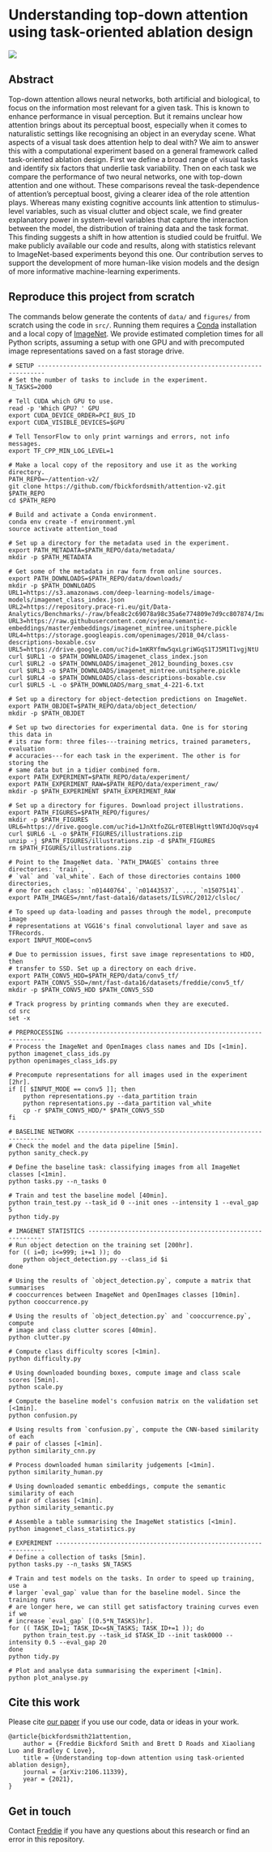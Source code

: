 # Understanding top-down attention using task-oriented ablation design

![](/figures/task_oriented_ablation_design.png)

## Abstract
Top-down attention allows neural networks, both artificial and biological, to focus on the information most relevant for a given task. This is known to enhance performance in visual perception. But it remains unclear how attention brings about its perceptual boost, especially when it comes to naturalistic settings like recognising an object in an everyday scene. What aspects of a visual task does attention help to deal with? We aim to answer this with a computational experiment based on a general framework called task-oriented ablation design. First we define a broad range of visual tasks and identify six factors that underlie task variability. Then on each task we compare the performance of two neural networks, one with top-down attention and one without. These comparisons reveal the task-dependence of attention’s perceptual boost, giving a clearer idea of the role attention plays. Whereas many existing cognitive accounts link attention to stimulus-level variables, such as visual clutter and object scale, we find greater explanatory power in system-level variables that capture the interaction between the model, the distribution of training data and the task format. This finding suggests a shift in how attention is studied could be fruitful. We make publicly available our code and results, along with statistics relevant to ImageNet-based experiments beyond this one. Our contribution serves to support the development of more human-like vision models and the design of more informative machine-learning experiments.

## Reproduce this project from scratch
The commands below generate the contents of `data/` and `figures/` from scratch using the code in `src/`. Running them requires a [Conda](https://docs.conda.io) installation and a local copy of [ImageNet](http://www.image-net.org). We provide estimated completion times for all Python scripts, assuming a setup with one GPU and with precomputed image representations saved on a fast storage drive.

```shell
# SETUP ------------------------------------------------------------------------
# Set the number of tasks to include in the experiment.
N_TASKS=2000

# Tell CUDA which GPU to use.
read -p 'Which GPU? ' GPU
export CUDA_DEVICE_ORDER=PCI_BUS_ID
export CUDA_VISIBLE_DEVICES=$GPU

# Tell TensorFlow to only print warnings and errors, not info messages.
export TF_CPP_MIN_LOG_LEVEL=1

# Make a local copy of the repository and use it as the working directory.
PATH_REPO=~/attention-v2/
git clone https://github.com/fbickfordsmith/attention-v2.git $PATH_REPO
cd $PATH_REPO

# Build and activate a Conda environment.
conda env create -f environment.yml
source activate attention_toad

# Set up a directory for the metadata used in the experiment.
export PATH_METADATA=$PATH_REPO/data/metadata/
mkdir -p $PATH_METADATA

# Get some of the metadata in raw form from online sources.
export PATH_DOWNLOADS=$PATH_REPO/data/downloads/
mkdir -p $PATH_DOWNLOADS
URL1=https://s3.amazonaws.com/deep-learning-models/image-models/imagenet_class_index.json
URL2=https://repository.prace-ri.eu/git/Data-Analytics/Benchmarks/-/raw/bfea8c2c69078a98c35a6e774809e7d9cc807874/ImageNetUseCaseV2/Dataset/Metadata/imagenet_2012_bounding_boxes.csv
URL3=https://raw.githubusercontent.com/cvjena/semantic-embeddings/master/embeddings/imagenet_mintree.unitsphere.pickle
URL4=https://storage.googleapis.com/openimages/2018_04/class-descriptions-boxable.csv
URL5=https://drive.google.com/uc?id=1mKRYfmw5qxLgriWGqS1TJ5M1T1vgjNtU
curl $URL1 -o $PATH_DOWNLOADS/imagenet_class_index.json
curl $URL2 -o $PATH_DOWNLOADS/imagenet_2012_bounding_boxes.csv
curl $URL3 -o $PATH_DOWNLOADS/imagenet_mintree.unitsphere.pickle
curl $URL4 -o $PATH_DOWNLOADS/class-descriptions-boxable.csv
curl $URL5 -L -o $PATH_DOWNLOADS/marg_smat_4-221-6.txt

# Set up a directory for object-detection predictions on ImageNet.
export PATH_OBJDET=$PATH_REPO/data/object_detection/
mkdir -p $PATH_OBJDET

# Set up two directories for experimental data. One is for storing this data in
# its raw form: three files---training metrics, trained parameters, evaluation
# accuracies---for each task in the experiment. The other is for storing the
# same data but in a tidier combined form.
export PATH_EXPERIMENT=$PATH_REPO/data/experiment/
export PATH_EXPERIMENT_RAW=$PATH_REPO/data/experiment_raw/
mkdir -p $PATH_EXPERIMENT $PATH_EXPERIMENT_RAW

# Set up a directory for figures. Download project illustrations.
export PATH_FIGURES=$PATH_REPO/figures/
mkdir -p $PATH_FIGURES
URL6=https://drive.google.com/uc?id=1JnXtfoZGLr0TEBlHgttl9NTdJOqVsqy4
curl $URL6 -L -o $PATH_FIGURES/illustrations.zip
unzip -j $PATH_FIGURES/illustrations.zip -d $PATH_FIGURES
rm $PATH_FIGURES/illustrations.zip

# Point to the ImageNet data. `PATH_IMAGES` contains three directories: `train`,
# `val` and `val_white`. Each of those directories contains 1000 directories,
# one for each class: `n01440764`, `n01443537`, ..., `n15075141`.
export PATH_IMAGES=/mnt/fast-data16/datasets/ILSVRC/2012/clsloc/

# To speed up data-loading and passes through the model, precompute image
# representations at VGG16's final convolutional layer and save as TFRecords.
export INPUT_MODE=conv5

# Due to permission issues, first save image representations to HDD, then
# transfer to SSD. Set up a directory on each drive.
export PATH_CONV5_HDD=$PATH_REPO/data/conv5_tf/
export PATH_CONV5_SSD=/mnt/fast-data16/datasets/freddie/conv5_tf/
mkdir -p $PATH_CONV5_HDD $PATH_CONV5_SSD

# Track progress by printing commands when they are executed.
cd src
set -x

# PREPROCESSING ----------------------------------------------------------------
# Process the ImageNet and OpenImages class names and IDs [<1min].
python imagenet_class_ids.py
python openimages_class_ids.py

# Precompute representations for all images used in the experiment [2hr].
if [[ $INPUT_MODE == conv5 ]]; then
    python representations.py --data_partition train
    python representations.py --data_partition val_white
    cp -r $PATH_CONV5_HDD/* $PATH_CONV5_SSD
fi

# BASELINE NETWORK -------------------------------------------------------------
# Check the model and the data pipeline [5min].
python sanity_check.py

# Define the baseline task: classifying images from all ImageNet classes [<1min].
python tasks.py --n_tasks 0

# Train and test the baseline model [40min].
python train_test.py --task_id 0 --init ones --intensity 1 --eval_gap 5
python tidy.py

# IMAGENET STATISTICS ----------------------------------------------------------
# Run object detection on the training set [200hr].
for (( i=0; i<=999; i+=1 )); do
    python object_detection.py --class_id $i
done

# Using the results of `object_detection.py`, compute a matrix that summarises
# cooccurrences between ImageNet and OpenImages classes [10min].
python cooccurrence.py

# Using the results of `object_detection.py` and `cooccurrence.py`, compute
# image and class clutter scores [40min].
python clutter.py

# Compute class difficulty scores [<1min].
python difficulty.py

# Using downloaded bounding boxes, compute image and class scale scores [5min].
python scale.py

# Compute the baseline model's confusion matrix on the validation set [<1min].
python confusion.py

# Using results from `confusion.py`, compute the CNN-based similarity of each
# pair of classes [<1min].
python similarity_cnn.py

# Process downloaded human similarity judgements [<1min].
python similarity_human.py

# Using downloaded semantic embeddings, compute the semantic similarity of each
# pair of classes [<1min].
python similarity_semantic.py

# Assemble a table summarising the ImageNet statistics [<1min].
python imagenet_class_statistics.py

# EXPERIMENT -------------------------------------------------------------------
# Define a collection of tasks [5min].
python tasks.py --n_tasks $N_TASKS

# Train and test models on the tasks. In order to speed up training, use a
# larger `eval_gap` value than for the baseline model. Since the training runs
# are longer here, we can still get satisfactory training curves even if we
# increase `eval_gap` [(0.5*N_TASKS)hr].
for (( TASK_ID=1; TASK_ID<=$N_TASKS; TASK_ID+=1 )); do
    python train_test.py --task_id $TASK_ID --init task0000 --intensity 0.5 --eval_gap 20
done
python tidy.py

# Plot and analyse data summarising the experiment [<1min].
python plot_analyse.py
```

## Cite this work
Please cite [our paper](https://arxiv.org/abs/2106.11339) if you use our code, data or ideas in your work.
```
@article{bickfordsmith21attention,
    author = {Freddie Bickford Smith and Brett D Roads and Xiaoliang Luo and Bradley C Love},
    title = {Understanding top-down attention using task-oriented ablation design},
    journal = {arXiv:2106.11339},
    year = {2021},
}
```

## Get in touch
Contact [Freddie](https://fbickfordsmith.com) if you have any questions about this research or find an error in this repository.
